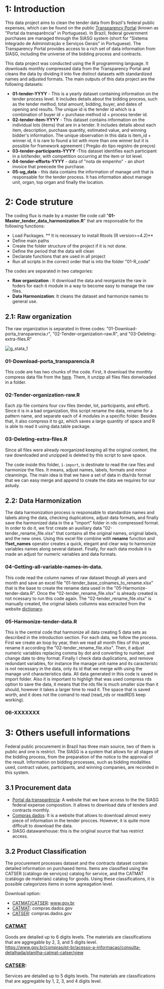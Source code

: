 # 1: Introduction

This data project aims to clean the tender data from Brazil's federal public expenses, which can be found on the public [Transparency Portal](https://portaldatransparencia.gov.br/download-de-dados) (known as "Portal da transparência" in Portuguese). In Brazil, federal government purchases are managed through the SIASG system (short for "Sistema Integrado de Administração e Serviços Gerais" in Portuguese). The Transparency Portal provides access to a rich set of data information from SIASG, including the universe of the bidding process and contracts. 

This data project was conducted using the R programming language. It downloads monthly compressed data from the Transparency Portal and cleans the data by dividing it into five distinct datasets with standardized names and adjusted formats. The main outputs of this data project are the following datasets:

*  **01-tender-YYYY** - This is a yearly dataset containing information on the tender process level. It includes details about the bidding process, such as the tender method, total amount, bidding, buyer, and dates of opening and results. The unique id is the tender id which is a combination of buyer id + purchase method id + process tender id.
*  **02-tender-item-YYYY** -  This dataset contains information on the individual lots (items) that are in a tender. It includes details about each item, description, purchase quantity, estimated value, and winning bidder's information. The unique observation in this data is item_id + winner id, it is rare to found a lot with more than one winner but it is possible for framework agreement ( Pregão do tipo registro de preços)
*  **03-tender-participants-YYYY** -This dataset identifies each participant in a lot/tender, with competition occurring at the item or lot level.
*  **04-tender-efforts-YYYY** - data of "nota de empenho" - an short invoice that preecede the purchase.
*  **05-ug_data** - this data contains the information of manage unit that is responsable for the tender process. It has information about manage unit, organ, top organ and finally the location.


# 2: Code struture

The coding flux is made by a master file code call "**01-Master_tender_data_harmonization.R**" that are responsable for the following functions:
* Load Packages. ** It is necessary to install Rtools (R version>=4.2)** 
* Define main paths
* Create the folder structure of the project if it is not done.
* Define the period that the data will clean
* Declarate functions that are used in all project
* Run all scripts in the correct order that is into the folder "01-R_code"

The codes are separated in two categories:
* **Raw organization** : It download the data and reorganize the raw in foders for each it module in a way to become easy to manage the raw files.
* **Data Harmonization**: It cleans the dataset and harmonize names to general use.

## 2.1: Raw organization

The raw organization is separated in three codes: "01-Download-porta_transparencia.r", "02-Tender-organization-raw.R", and "03-Deleting-extra-files.R"

![g_stata_1](https://www.dropbox.com/s/fc590tptcu7in1n/Ilustration_organization_raw.png?dl=0)


###  01-Download-porta_transparencia.R
  This code are has two chunks of the code. First, it download the monthly compress data file from the [here](https://portaldatransparencia.gov.br/download-de-dados/licitacoes). Them, it unzipp all files files donwloaded in a folder.
  
###  02-Tender-organization-raw.R
 Each zip file contains four csv files (tender, lot, participants, and effort). Since it is in a bad organization, this script rename the data, rename for a pattern name, and separate each of 4 modules in a specific folder. Besides that, it also compress it to gz, which saves a large quantity of space and R is able to read it using data.table package.
 
###  03-Deleting-extra-files.R
 Since all files were already reorganized keeping all the original content, the raw downloaded and unzipped is deleted by this script to save space.

The code inside this folder, `1-import`, is destinate to read the raw files and harmonize the files. It means, adjust names, labels, formats and minor cleannings.
The main idea is that we have a set of data in dta/rds format that we can easy merge and append to create the data we requires for our astudy.

## 2.2: Data Harmonization
  The data harmonization process is responsable to standardize names and labels along the data, checking duplications, adjust data formats, and finally save the harmonized data in the a "import" folder in rds compressed format. In order to do it, we first create an auxiliary data "02-tender_rename_file.xlsx" that contains all the original names, original labels, and the new ones. Using this excel file combine with **rename** function and  **!!set_names** operator creates a quick, elegant and clear way to harmonize variables names along several dataset. Finally, for each data module it is made an adjust for numeric variables and data formats.
  
###  04-Getting-all-variable-names-in-data. 
 This code read the column names of raw dataset though all years and month and save an excel file "01-tender_base_colnames_to_rename.xlsx" that is the base to create the rename data used in the "05-Harmonize-tender-data.R". Once the  "02-tender_rename_file.xlsx" is already created is not ncessary to run this code again. The  "02-tender_rename_file.xlsx" is manually created, the original labels collumns was extracted from the website [dictionary](https://portaldatransparencia.gov.br/pagina-interna/603389-dicionario-de-dados-licitacoes).
 
###  05-Harmonize-tender-data.R
  This is the central code that harmonize all data creating 5 data sets as described in the introduction section. For each data, we follow the process. First we create an loop by year, then we read all month files of this year, rename it according the "02-tender_rename_file.xlsx". Then, it adjust numeric variables replacing comma by dot and converting to number, and change date to dmy format. Finally I check data duplications, and remove redundant variables, for instance the manage unit name and its caracteristc is not necessary in the data, only its id that we merge with using the manage unit characteristics data.
  All data generated in this code is saved in import folder. Also it is important to highligh that was used compress rds option to save the data, it means that the rds file is much smaller size than it should, however it takes a larger time to read it. The space that is saved worth, and it does not the comand to read (read_rds or readRDS keep working).
  
###  06-XXXXXXX
 

# 3: Others usefull informations

Federal public procurement in Brazil has three main source, two of them is public and one is restrict. The SIASG is a system that allows for all stages of the bidding process, from the preparation of the notice to the approval of the result. Information on bidding processes, such as bidding modalities used, contract values, participants, and winning companies, are recorded in this system.



## 3.1 Procurement data

* [Portal da transparência](https://www.portaltransparencia.gov.br/origem-dos-dados): A website that we have access to the the SIASG
federal expense composition. It allows to download data of tenders and contracts monthly. 
* [Compras dados](http://compras.dados.gov.br/): It is a website that allows to download almost every piece of information in the tender procces. However,
it is quite more difficult to download the data.
* SIASG datawarehouse: this is the original source that has restrict access.

## 3.2 Product Classification 
The procurement processes dataset and the contracts dataset contain detailed information on purchased items. Items are classified using the CATSER (catálogo de serviços) catalog for service, and the CATMAT (catálogo de materiais) catalog for goods.  Using these classifications, it is possible categorizes items in some agreagation level. 

Download option:
* [CATMAT/CATSER](https://www.gov.br/compras/pt-br/acesso-a-informacao/consulta-detalhada/planilha-catmat-catser): www.gov.br
* [CATMAT](http://compras.dados.gov.br/docs/lista-metodos-materiais.html): compras.dados.gov
* [CATSER](http://compras.dados.gov.br/docs/lista-metodos-servicos.html): compras.dados.gov

### [CATMAT](https://www.gov.br/saude/pt-br/acesso-a-informacao/gestao-do-sus/economia-da-saude/banco-de-precos-em-saude/catalogo-de-materiais-2013-catmat)
  Goods are detailed up to 6 digits levels. The materials are classifications that are aggregable by 2, 3, and 5 digits level.
https://www.gov.br/compras/pt-br/acesso-a-informacao/consulta-detalhada/planilha-catmat-catser/view 

### [CATSER](http://compras.dados.gov.br/): 
  Services are detailed up to 5 digits levels. The materials are classifications that are aggregable by 1, 2, 3, and 4 digits level.


